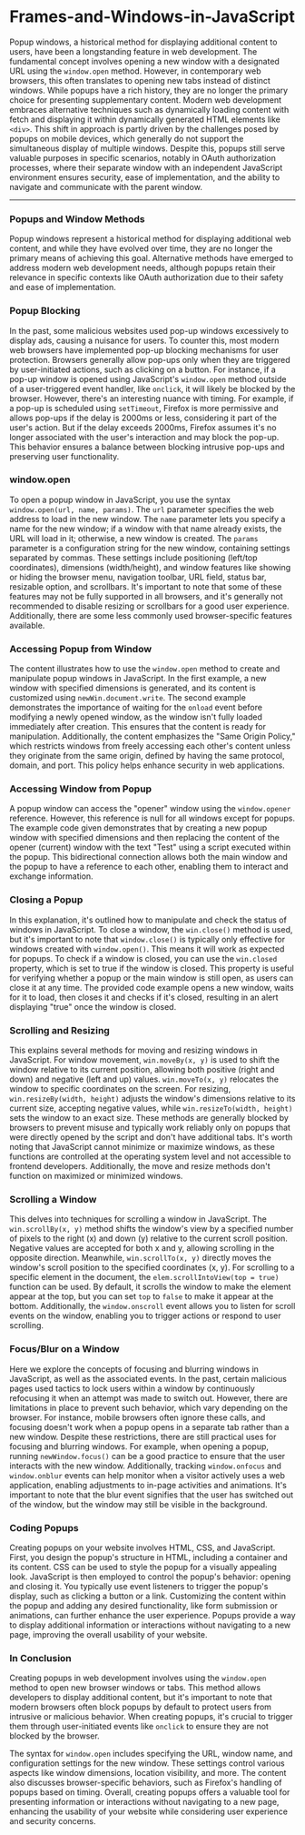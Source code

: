 # Frames-and-Windows-in-JavaScript

Popup windows, a historical method for displaying additional content to users, have been a longstanding feature in web development. The fundamental concept involves opening a new window with a designated URL using the `window.open` method. However, in contemporary web browsers, this often translates to opening new tabs instead of distinct windows. While popups have a rich history, they are no longer the primary choice for presenting supplementary content. Modern web development embraces alternative techniques such as dynamically loading content with fetch and displaying it within dynamically generated HTML elements like `<div>`. This shift in approach is partly driven by the challenges posed by popups on mobile devices, which generally do not support the simultaneous display of multiple windows. Despite this, popups still serve valuable purposes in specific scenarios, notably in OAuth authorization processes, where their separate window with an independent JavaScript environment ensures security, ease of implementation, and the ability to navigate and communicate with the parent window.

---

### Popups and Window Methods
Popup windows represent a historical method for displaying additional web content, and while they have evolved over time, they are no longer the primary means of achieving this goal. Alternative methods have emerged to address modern web development needs, although popups retain their relevance in specific contexts like OAuth authorization due to their safety and ease of implementation.

### Popup Blocking
In the past, some malicious websites used pop-up windows excessively to display ads, causing a nuisance for users. To counter this, most modern web browsers have implemented pop-up blocking mechanisms for user protection. Browsers generally allow pop-ups only when they are triggered by user-initiated actions, such as clicking on a button. For instance, if a pop-up window is opened using JavaScript's `window.open` method outside of a user-triggered event handler, like `onclick`, it will likely be blocked by the browser. However, there's an interesting nuance with timing. For example, if a pop-up is scheduled using `setTimeout`, Firefox is more permissive and allows pop-ups if the delay is 2000ms or less, considering it part of the user's action. But if the delay exceeds 2000ms, Firefox assumes it's no longer associated with the user's interaction and may block the pop-up. This behavior ensures a balance between blocking intrusive pop-ups and preserving user functionality.

### window.open
To open a popup window in JavaScript, you use the syntax `window.open(url, name, params)`. The `url` parameter specifies the web address to load in the new window. The `name` parameter lets you specify a name for the new window; if a window with that name already exists, the URL will load in it; otherwise, a new window is created. The `params` parameter is a configuration string for the new window, containing settings separated by commas. These settings include positioning (left/top coordinates), dimensions (width/height), and window features like showing or hiding the browser menu, navigation toolbar, URL field, status bar, resizable option, and scrollbars. It's important to note that some of these features may not be fully supported in all browsers, and it's generally not recommended to disable resizing or scrollbars for a good user experience. Additionally, there are some less commonly used browser-specific features available.

### Accessing Popup from Window
The content illustrates how to use the `window.open` method to create and manipulate popup windows in JavaScript. In the first example, a new window with specified dimensions is generated, and its content is customized using `newWin.document.write`. The second example demonstrates the importance of waiting for the `onload` event before modifying a newly opened window, as the window isn't fully loaded immediately after creation. This ensures that the content is ready for manipulation. Additionally, the content emphasizes the "Same Origin Policy," which restricts windows from freely accessing each other's content unless they originate from the same origin, defined by having the same protocol, domain, and port. This policy helps enhance security in web applications.

### Accessing Window from Popup
A popup window can access the "opener" window using the `window.opener` reference. However, this reference is null for all windows except for popups. The example code given demonstrates that by creating a new popup window with specified dimensions and then replacing the content of the opener (current) window with the text "Test" using a script executed within the popup. This bidirectional connection allows both the main window and the popup to have a reference to each other, enabling them to interact and exchange information.

### Closing a Popup
In this explanation, it's outlined how to manipulate and check the status of windows in JavaScript. To close a window, the `win.close()` method is used, but it's important to note that `window.close()` is typically only effective for windows created with `window.open()`. This means it will work as expected for popups. To check if a window is closed, you can use the `win.closed` property, which is set to true if the window is closed. This property is useful for verifying whether a popup or the main window is still open, as users can close it at any time. The provided code example opens a new window, waits for it to load, then closes it and checks if it's closed, resulting in an alert displaying "true" once the window is closed.

### Scrolling and Resizing
This explains several methods for moving and resizing windows in JavaScript. For window movement, `win.moveBy(x, y)` is used to shift the window relative to its current position, allowing both positive (right and down) and negative (left and up) values. `win.moveTo(x, y)` relocates the window to specific coordinates on the screen. For resizing, `win.resizeBy(width, height)` adjusts the window's dimensions relative to its current size, accepting negative values, while `win.resizeTo(width, height)` sets the window to an exact size. These methods are generally blocked by browsers to prevent misuse and typically work reliably only on popups that were directly opened by the script and don't have additional tabs. It's worth noting that JavaScript cannot minimize or maximize windows, as these functions are controlled at the operating system level and not accessible to frontend developers. Additionally, the move and resize methods don't function on maximized or minimized windows.

### Scrolling a Window
This delves into techniques for scrolling a window in JavaScript. The `win.scrollBy(x, y)` method shifts the window's view by a specified number of pixels to the right (x) and down (y) relative to the current scroll position. Negative values are accepted for both x and y, allowing scrolling in the opposite direction. Meanwhile, `win.scrollTo(x, y)` directly moves the window's scroll position to the specified coordinates (x, y). For scrolling to a specific element in the document, the `elem.scrollIntoView(top = true)` function can be used. By default, it scrolls the window to make the element appear at the top, but you can set `top` to `false` to make it appear at the bottom. Additionally, the `window.onscroll` event allows you to listen for scroll events on the window, enabling you to trigger actions or respond to user scrolling.

### Focus/Blur on a Window
Here we explore the concepts of focusing and blurring windows in JavaScript, as well as the associated events. In the past, certain malicious pages used tactics to lock users within a window by continuously refocusing it when an attempt was made to switch out. However, there are limitations in place to prevent such behavior, which vary depending on the browser. For instance, mobile browsers often ignore these calls, and focusing doesn't work when a popup opens in a separate tab rather than a new window. Despite these restrictions, there are still practical uses for focusing and blurring windows. For example, when opening a popup, running `newWindow.focus()` can be a good practice to ensure that the user interacts with the new window. Additionally, tracking `window.onfocus` and `window.onblur` events can help monitor when a visitor actively uses a web application, enabling adjustments to in-page activities and animations. It's important to note that the blur event signifies that the user has switched out of the window, but the window may still be visible in the background.

### Coding Popups
Creating popups on your website involves HTML, CSS, and JavaScript. First, you design the popup's structure in HTML, including a container and its content. CSS can be used to style the popup for a visually appealing look. JavaScript is then employed to control the popup's behavior: opening and closing it. You typically use event listeners to trigger the popup's display, such as clicking a button or a link. Customizing the content within the popup and adding any desired functionality, like form submission or animations, can further enhance the user experience. Popups provide a way to display additional information or interactions without navigating to a new page, improving the overall usability of your website.

### In Conclusion
Creating popups in web development involves using the `window.open` method to open new browser windows or tabs. This method allows developers to display additional content, but it's important to note that modern browsers often block popups by default to protect users from intrusive or malicious behavior. When creating popups, it's crucial to trigger them through user-initiated events like `onclick` to ensure they are not blocked by the browser.

The syntax for `window.open` includes specifying the URL, window name, and configuration settings for the new window. These settings control various aspects like window dimensions, location visibility, and more. The content also discusses browser-specific behaviors, such as Firefox's handling of popups based on timing. Overall, creating popups offers a valuable tool for presenting information or interactions without navigating to a new page, enhancing the usability of your website while considering user experience and security concerns.

